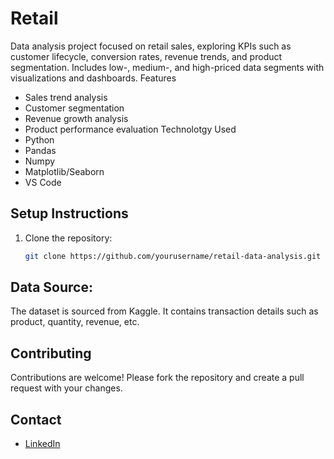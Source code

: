 # Retail
Data analysis project focused on retail sales, exploring KPIs such as customer lifecycle, conversion rates, revenue trends, and product segmentation. Includes low-, medium-, and high-priced data segments with visualizations and dashboards.
Features
- Sales trend analysis
- Customer segmentation
- Revenue growth analysis
- Product performance evaluation
Technolotgy Used
- Python
- Pandas
- Numpy
- Matplotlib/Seaborn
- VS Code
## Setup Instructions
1. Clone the repository:
   ```bash
   git clone https://github.com/yourusername/retail-data-analysis.git
## Data Source: 
The dataset is sourced from Kaggle. It contains transaction details such as product, quantity, revenue, etc.
## Contributing
Contributions are welcome! Please fork the repository and create a pull request with your changes.
## Contact
- [LinkedIn]([https://www.linkedinourprofile.com/in/y](https://www.linkedin.com/in/zaheera-hanif-492455286/))
